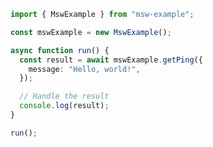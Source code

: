 <!-- Start SDK Example Usage [usage] -->
```typescript
import { MswExample } from "msw-example";

const mswExample = new MswExample();

async function run() {
  const result = await mswExample.getPing({
    message: "Hello, world!",
  });

  // Handle the result
  console.log(result);
}

run();

```
<!-- End SDK Example Usage [usage] -->
